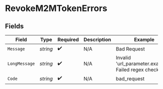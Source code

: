 # RevokeM2MTokenErrors


## Fields

| Field                                               | Type                                                | Required                                            | Description                                         | Example                                             |
| --------------------------------------------------- | --------------------------------------------------- | --------------------------------------------------- | --------------------------------------------------- | --------------------------------------------------- |
| `Message`                                           | *string*                                            | :heavy_check_mark:                                  | N/A                                                 | Bad Request                                         |
| `LongMessage`                                       | *string*                                            | :heavy_check_mark:                                  | N/A                                                 | Invalid 'url_parameter.example': Failed regex check |
| `Code`                                              | *string*                                            | :heavy_check_mark:                                  | N/A                                                 | bad_request                                         |